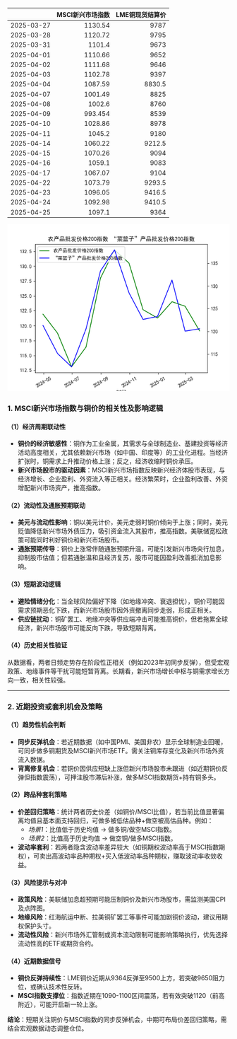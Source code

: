 |            |   MSCI新兴市场指数 |   LME铜现货结算价 |
|:-----------|-------------------:|------------------:|
| 2025-03-27 |           1130.54  |            9787   |
| 2025-03-28 |           1120.72  |            9795   |
| 2025-03-31 |           1101.4   |            9673   |
| 2025-04-01 |           1110.66  |            9652   |
| 2025-04-02 |           1111.68  |            9646   |
| 2025-04-03 |           1102.78  |            9397   |
| 2025-04-04 |           1087.59  |            8830.5 |
| 2025-04-07 |           1001.49  |            8825   |
| 2025-04-08 |           1002.6   |            8760   |
| 2025-04-09 |            993.454 |            8539   |
| 2025-04-10 |           1028.86  |            8978   |
| 2025-04-11 |           1045.2   |            9180   |
| 2025-04-14 |           1060.22  |            9212.5 |
| 2025-04-15 |           1070.26  |            9094   |
| 2025-04-16 |           1059.1   |            9083   |
| 2025-04-17 |           1067.07  |            9104   |
| 2025-04-22 |           1073.79  |            9293.5 |
| 2025-04-23 |           1096.05  |            9416.5 |
| 2025-04-24 |           1092.98  |            9410.5 |
| 2025-04-25 |           1097.1   |            9364   |

![图](MSCI_copper.png)



### 1. MSCI新兴市场指数与铜价的相关性及影响逻辑

#### （1）经济周期联动性
- **铜价的经济敏感性**：铜作为工业金属，其需求与全球制造业、基建投资等经济活动高度相关，尤其依赖新兴市场（如中国、印度等）的工业化进程。当经济扩张时，铜需求上升推动价格上涨；反之，经济收缩时铜价承压。
- **新兴市场股市的驱动因素**：MSCI新兴市场指数反映新兴经济体股市表现，与经济增长、企业盈利、外资流入等正相关。经济繁荣时，企业盈利改善、外资增配新兴市场资产，推高指数。

#### （2）流动性及通胀预期联动
- **美元与流动性影响**：铜以美元计价，美元走弱时铜价倾向于上涨；同时，美元贬值降低新兴市场外债压力，吸引资金流入其股市，推高指数。美联储宽松政策可能同时利好铜价和新兴市场股市。
- **通胀预期传导**：铜价上涨常伴随通胀预期升温，可能引发新兴市场央行加息，抑制股市估值；但若通胀温和且经济复苏，股市可能因盈利改善抵消加息影响。

#### （3）短期波动逻辑
- **避险情绪分化**：当全球风险偏好下降（如地缘冲突、衰退担忧），铜价可能因需求预期恶化下跌，而新兴市场股市因外资撤离同步走弱，形成正相关。
- **供应链扰动**：铜矿罢工、地缘冲突等供应端冲击可能推高铜价，但若拖累全球经济，新兴市场股市可能反向下跌，导致短期背离。

#### （4）历史相关性验证
从数据看，两者日频走势存在阶段性正相关（例如2023年初同步反弹），但受宏观政策、地缘事件等干扰可能短暂背离。长期看，新兴市场增长中枢与铜需求增长方向一致，相关性较强。

---

### 2. 近期投资或套利机会及策略

#### （1）趋势性机会判断
- **同步反弹机会**：若近期数据（如中国PMI、美国非农）显示全球制造业回暖，可同步做多铜期货及MSCI新兴市场ETF。需关注铜库存变化及新兴市场外资流入数据。
- **背离修复机会**：若铜价因供应短缺上涨但新兴市场股市未跟进（如近期铜价反弹但指数震荡），可押注股市滞后补涨，做多MSCI指数期货+持有铜多头。

#### （2）跨品种套利策略
- **价差回归策略**：统计两者历史价差（如铜价/MSCI比值），若当前比值显著偏离均值且基本面支持回归，可做多被低估品种+做空被高估品种。例如：
  - *场景1*：比值低于历史均值 → 做多铜/做空MSCI指数。
  - *场景2*：比值高于历史均值 → 做空铜/做多MSCI指数。
- **波动率套利**：若两者隐含波动率差异较大（如铜期权波动率高于MSCI指数期权），可卖出高波动率品种期权+买入低波动率品种期权，赚取波动率收敛收益。

#### （3）风险提示与对冲
- **政策风险**：美联储加息超预期可能压制铜价及新兴市场股市，需监测美国CPI及点阵图。
- **地缘风险**：红海航运中断、拉美铜矿罢工等事件可能加剧铜价波动，建议用期权保护头寸。
- **流动性风险**：新兴市场外汇管制或资本流动限制可能影响策略执行，优先选择流动性高的ETF或期货合约。

#### （4）近期数据信号
- **铜价反弹持续性**：LME铜价近期从9364反弹至9500上方，若突破9650阻力位，或确认技术性反转。
- **MSCI指数支撑位**：指数近期在1090-1100区间震荡，若有效突破1120（前高附近），可能开启新一轮上涨。

**结论**：短期关注铜价与MSCI指数的同步反弹机会，中期可布局价差回归策略，需结合宏观数据动态调整仓位。